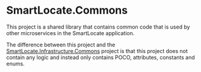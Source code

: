 # SmartLocate.Commons

This project is a shared library that contains common code that is used by other microservices in the SmartLocate application.

The difference between this project and the [SmartLocate.Infrastructure.Commons](../SmartLocate.Infrastructure.Commons/README.md) project is that this project does not contain any logic and instead only contains POCO, attributes, constants and enums.
